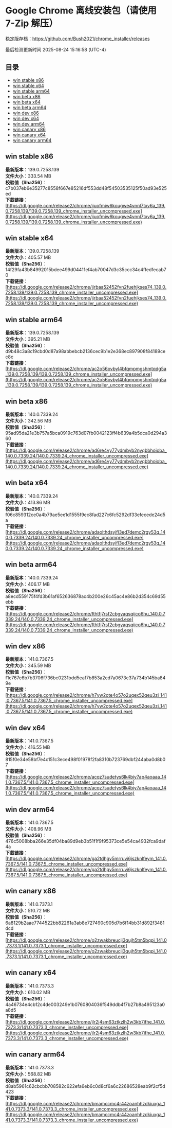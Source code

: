 # Google Chrome 离线安装包（请使用 7-Zip 解压）
稳定版存档：<https://github.com/Bush2021/chrome_installer/releases>

最后检测更新时间
2025-08-24 15:16:58 (UTC-4)

## 目录
* [win stable x86](https://github.com/Bush2021/chrome_installer?tab=readme-ov-file#win-stable-x86)
* [win stable x64](https://github.com/Bush2021/chrome_installer?tab=readme-ov-file#win-stable-x64)
* [win stable arm64](https://github.com/Bush2021/chrome_installer?tab=readme-ov-file#win-stable-arm64)
* [win beta x86](https://github.com/Bush2021/chrome_installer?tab=readme-ov-file#win-beta-x86)
* [win beta x64](https://github.com/Bush2021/chrome_installer?tab=readme-ov-file#win-beta-x64)
* [win beta arm64](https://github.com/Bush2021/chrome_installer?tab=readme-ov-file#win-beta-arm64)
* [win dev x86](https://github.com/Bush2021/chrome_installer?tab=readme-ov-file#win-dev-x86)
* [win dev x64](https://github.com/Bush2021/chrome_installer?tab=readme-ov-file#win-dev-x64)
* [win dev arm64](https://github.com/Bush2021/chrome_installer?tab=readme-ov-file#win-dev-arm64)
* [win canary x86](https://github.com/Bush2021/chrome_installer?tab=readme-ov-file#win-canary-x86)
* [win canary x64](https://github.com/Bush2021/chrome_installer?tab=readme-ov-file#win-canary-x64)
* [win canary arm64](https://github.com/Bush2021/chrome_installer?tab=readme-ov-file#win-canary-arm64)

## win stable x86
**最新版本**：139.0.7258.139  
**文件大小**：333.54 MB  
**校验值（Sha256）**：c7b037eb6e35277c8558f667e85216df553dd48f54503535125f50ad93e525ed  
**下载链接**：[https://dl.google.com/release2/chrome/ijuofmiw6kougwe4vnnl7txy6a_139.0.7258.139/139.0.7258.139_chrome_installer_uncompressed.exe](https://dl.google.com/release2/chrome/ijuofmiw6kougwe4vnnl7txy6a_139.0.7258.139/139.0.7258.139_chrome_installer_uncompressed.exe)  

## win stable x64
**最新版本**：139.0.7258.139  
**文件大小**：405.57 MB  
**校验值（Sha256）**：14f29fa43b84992015bdee499d04411ef4ab70047d3c35ccc34c4ffedfecab70  
**下载链接**：[https://dl.google.com/release2/chrome/jjrbaa52452fvn2fuehjkses74_139.0.7258.139/139.0.7258.139_chrome_installer_uncompressed.exe](https://dl.google.com/release2/chrome/jjrbaa52452fvn2fuehjkses74_139.0.7258.139/139.0.7258.139_chrome_installer_uncompressed.exe)  

## win stable arm64
**最新版本**：139.0.7258.139  
**文件大小**：395.21 MB  
**校验值（Sha256）**：d9b48c3a8c19cbd0d87a98abbebcb2136cec9b1e2e368ec897908f84189cec8c  
**下载链接**：[https://dl.google.com/release2/chrome/ac2o56ovbyl4bfqmpmgshmtqdg5a_139.0.7258.139/139.0.7258.139_chrome_installer_uncompressed.exe](https://dl.google.com/release2/chrome/ac2o56ovbyl4bfqmpmgshmtqdg5a_139.0.7258.139/139.0.7258.139_chrome_installer_uncompressed.exe)  

## win beta x86
**最新版本**：140.0.7339.24  
**文件大小**：342.56 MB  
**校验值（Sha256）**：95ad95da21e3b757a5bca0919c763d07fb0042123ff4b639a4b5dca0d294a360  
**下载链接**：[https://dl.google.com/release2/chrome/ad6re4vy77ydmbyb2nyqbbhoioba_140.0.7339.24/140.0.7339.24_chrome_installer_uncompressed.exe](https://dl.google.com/release2/chrome/ad6re4vy77ydmbyb2nyqbbhoioba_140.0.7339.24/140.0.7339.24_chrome_installer_uncompressed.exe)  

## win beta x64
**最新版本**：140.0.7339.24  
**文件大小**：413.86 MB  
**校验值（Sha256）**：f06c859312ce0a4b79ae5ee1d1555f9ec8fad227c6fc5292df33efecede24d5a  
**下载链接**：[https://dl.google.com/release2/chrome/adaolthdsyifl3ed7demc2rgy53q_140.0.7339.24/140.0.7339.24_chrome_installer_uncompressed.exe](https://dl.google.com/release2/chrome/adaolthdsyifl3ed7demc2rgy53q_140.0.7339.24/140.0.7339.24_chrome_installer_uncompressed.exe)  

## win beta arm64
**最新版本**：140.0.7339.24  
**文件大小**：406.17 MB  
**校验值（Sha256）**：a8ecd559175f4fd3b61af652636878ac4b200e26c45ac4e86b2d354c69d55ebb  
**下载链接**：[https://dl.google.com/release2/chrome/fthtfj7rsf2cbgyaqsqiico6hu_140.0.7339.24/140.0.7339.24_chrome_installer_uncompressed.exe](https://dl.google.com/release2/chrome/fthtfj7rsf2cbgyaqsqiico6hu_140.0.7339.24/140.0.7339.24_chrome_installer_uncompressed.exe)  

## win dev x86
**最新版本**：141.0.7367.5  
**文件大小**：345.59 MB  
**校验值（Sha256）**：f1c767c6b7b3706f736bc0231bdd5eaf7b853a2ed7a0673c37a734b145ba849e  
**下载链接**：[https://dl.google.com/release2/chrome/h7yw2ote4o57o2uqex52qeu3zi_141.0.7367.5/141.0.7367.5_chrome_installer_uncompressed.exe](https://dl.google.com/release2/chrome/h7yw2ote4o57o2uqex52qeu3zi_141.0.7367.5/141.0.7367.5_chrome_installer_uncompressed.exe)  

## win dev x64
**最新版本**：141.0.7367.5  
**文件大小**：416.55 MB  
**校验值（Sha256）**：815f0e34e58bf7e4c151c3ece498f01978f2fa8310b723769dbf244aba0d8b07  
**下载链接**：[https://dl.google.com/release2/chrome/acqz7sudetys6lk4biy7ap4aoaaa_141.0.7367.5/141.0.7367.5_chrome_installer_uncompressed.exe](https://dl.google.com/release2/chrome/acqz7sudetys6lk4biy7ap4aoaaa_141.0.7367.5/141.0.7367.5_chrome_installer_uncompressed.exe)  

## win dev arm64
**最新版本**：141.0.7367.5  
**文件大小**：408.96 MB  
**校验值（Sha256）**：476c5008bba266e35df04ba89d9eb3b51f1f9f95373ce5e54ca4932fca9daf4a  
**下载链接**：[https://dl.google.com/release2/chrome/ga2tdhgv5mrruvi6jszknlfeym_141.0.7367.5/141.0.7367.5_chrome_installer_uncompressed.exe](https://dl.google.com/release2/chrome/ga2tdhgv5mrruvi6jszknlfeym_141.0.7367.5/141.0.7367.5_chrome_installer_uncompressed.exe)  

## win canary x86
**最新版本**：141.0.7373.1  
**文件大小**：510.72 MB  
**校验值（Sha256）**：6a8129b2aae7744522bb82261a3ab8e727490c905d7b6f14bb31d892f3481dcd  
**下载链接**：[https://dl.google.com/release2/chrome/o2zwakbreucji3qujh5tm5bqpi_141.0.7373.1/141.0.7373.1_chrome_installer_uncompressed.exe](https://dl.google.com/release2/chrome/o2zwakbreucji3qujh5tm5bqpi_141.0.7373.1/141.0.7373.1_chrome_installer_uncompressed.exe)  

## win canary x64
**最新版本**：141.0.7373.3  
**文件大小**：610.02 MB  
**校验值（Sha256）**：4a46734e4cb12c4de003249e1b0760804036f549ddb4f7b27b8a495123a0a8d5  
**下载链接**：[https://dl.google.com/release2/chrome/jlr2j4sm63ztkzlh2w3kb7ifhe_141.0.7373.3/141.0.7373.3_chrome_installer_uncompressed.exe](https://dl.google.com/release2/chrome/jlr2j4sm63ztkzlh2w3kb7ifhe_141.0.7373.3/141.0.7373.3_chrome_installer_uncompressed.exe)  

## win canary arm64
**最新版本**：141.0.7373.3  
**文件大小**：568.82 MB  
**校验值（Sha256）**：d8ab5961c62cbcbb708582c622efa6eb6c0d8cf6a6c22686528eab9f2cf5d423  
**下载链接**：[https://dl.google.com/release2/chrome/bmamccmc4r44zoanhhzdkiuxga_141.0.7373.3/141.0.7373.3_chrome_installer_uncompressed.exe](https://dl.google.com/release2/chrome/bmamccmc4r44zoanhhzdkiuxga_141.0.7373.3/141.0.7373.3_chrome_installer_uncompressed.exe)  

